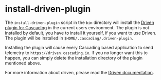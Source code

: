install-driven-plugin
=====================

The `install-driven-plugin` script in the `bin` directory will install the [Driven plugin for
Cascading](http://cascading.io/driven) in the current users environment. The plugin is not installed by default, you
have to install it yourself, if you want to use Driven. The plugin will be installed in
`$HOME/.cascading/.driven-plugin`. 

Installing the plugin will cause every Cascading based application to send telemetry to `https://driven.cascading.io`.
If you no longer want this to happen, you can simply delete the installation directory of the plugin mentioned above.

For more information about driven, please read the [Driven
documentation](http://docs.cascading.io/driven/1.0/getting-started/index.html).
